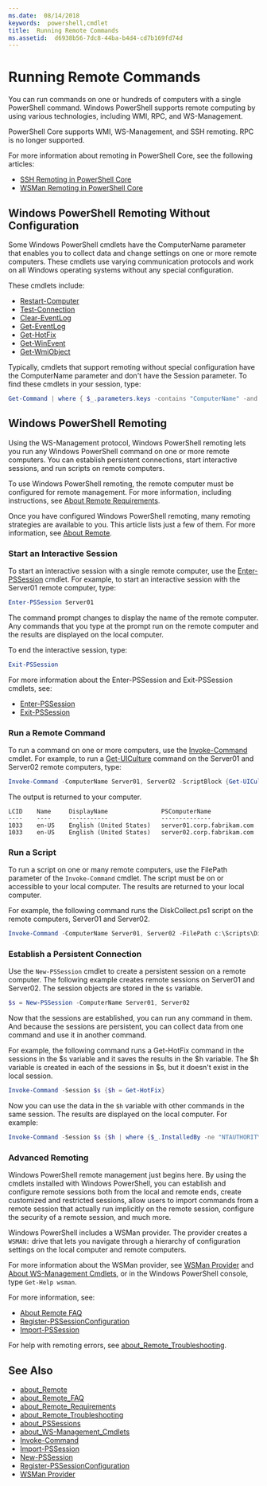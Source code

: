 ```yaml
---
ms.date:  08/14/2018
keywords:  powershell,cmdlet
title:  Running Remote Commands
ms.assetid:  d6938b56-7dc8-44ba-b4d4-cd7b169fd74d
---
```

# Running Remote Commands

You can run commands on one or hundreds of computers with a single PowerShell command. Windows
PowerShell supports remote computing by using various technologies, including WMI, RPC, and
WS-Management.

PowerShell Core supports WMI, WS-Management, and SSH remoting. RPC is no longer supported.

For more information about remoting in PowerShell Core, see the following articles:

- [SSH Remoting in PowerShell Core][ssh-remoting]
- [WSMan Remoting in PowerShell Core][wsman-remoting]

## Windows PowerShell Remoting Without Configuration

Some Windows PowerShell cmdlets have the ComputerName parameter that enables you to collect data
and change settings on one or more remote computers. These cmdlets use varying communication
protocols and work on all Windows operating systems without any special configuration.

These cmdlets include:

- [Restart-Computer](/powershell/module/microsoft.powershell.management/restart-computer)
- [Test-Connection](/powershell/module/microsoft.powershell.management/test-connection)
- [Clear-EventLog](/powershell/module/microsoft.powershell.management/clear-eventlog)
- [Get-EventLog](/powershell/module/microsoft.powershell.management/get-eventlog)
- [Get-HotFix](/powershell/module/microsoft.powershell.management/get-hotfix)
- [Get-WinEvent](/powershell/module/microsoft.powershell.diagnostics/get-winevent)
- [Get-WmiObject](/powershell/module/microsoft.powershell.management/get-wmiobject)

Typically, cmdlets that support remoting without special configuration have the ComputerName parameter and don't have the Session parameter. To find these cmdlets in your session, type:

```powershell
Get-Command | where { $_.parameters.keys -contains "ComputerName" -and $_.parameters.keys -notcontains "Session"}
```

## Windows PowerShell Remoting

Using the WS-Management protocol, Windows PowerShell remoting lets you run any Windows
PowerShell command on one or more remote computers. You can establish persistent connections,
start interactive sessions, and run scripts on remote computers.

To use Windows PowerShell remoting, the remote computer must be configured for remote management.
For more information, including instructions, see
[About Remote Requirements](/powershell/module/microsoft.powershell.core/about/about_remote_requirements).

Once you have configured Windows PowerShell remoting, many remoting strategies are available to you.
This article lists just a few of them. For more information, see
[About Remote](/powershell/module/microsoft.powershell.core/about/about_remote).

### Start an Interactive Session

To start an interactive session with a single remote computer, use the
[Enter-PSSession](/powershell/module/microsoft.powershell.core/enter-pssession) cmdlet.
For example, to start an interactive session with the Server01 remote computer, type:

```powershell
Enter-PSSession Server01
```

The command prompt changes to display the name of the remote computer. Any commands that you type
at the prompt run on the remote computer and the results are displayed on the local computer.

To end the interactive session, type:

```powershell
Exit-PSSession
```

For more information about the Enter-PSSession and Exit-PSSession cmdlets, see:

- [Enter-PSSession](/powershell/module/microsoft.powershell.core/enter-pssession)
- [Exit-PSSession](/powershell/module/microsoft.powershell.core/exit-pssession)

### Run a Remote Command

To run a command on one or more computers, use the [Invoke-Command](/powershell/module/microsoft.powershell.core/invoke-command)
cmdlet. For example, to run a [Get-UICulture](/powershell/module/microsoft.powershell.utility/get-uiculture)
command on the Server01 and Server02 remote computers, type:

```powershell
Invoke-Command -ComputerName Server01, Server02 -ScriptBlock {Get-UICulture}
```

The output is returned to your computer.

```output
LCID    Name     DisplayName               PSComputerName
----    ----     -----------               --------------
1033    en-US    English (United States)   server01.corp.fabrikam.com
1033    en-US    English (United States)   server02.corp.fabrikam.com
```

### Run a Script

To run a script on one or many remote computers, use the FilePath parameter of the `Invoke-Command`
cmdlet. The script must be on or accessible to your local computer. The results are returned to
your local computer.

For example, the following command runs the DiskCollect.ps1 script on the remote computers,
Server01 and Server02.

```powershell
Invoke-Command -ComputerName Server01, Server02 -FilePath c:\Scripts\DiskCollect.ps1
```

### Establish a Persistent Connection

Use the `New-PSSession` cmdlet to create a persistent session on a remote computer. The following
example creates remote sessions on Server01 and Server02. The session objects are stored in the
`$s` variable.

```powershell
$s = New-PSSession -ComputerName Server01, Server02
```

Now that the sessions are established, you can run any command in them. And because the sessions
are persistent, you can collect data from one command and use it in another command.

For example, the following command runs a Get-HotFix command in the sessions in the $s variable and
it saves the results in the $h variable. The $h variable is created in each of the sessions in $s,
but it doesn't exist in the local session.

```powershell
Invoke-Command -Session $s {$h = Get-HotFix}
```

Now you can use the data in the `$h` variable with other commands in the same session. The results
are displayed on the local computer. For example:

```powershell
Invoke-Command -Session $s {$h | where {$_.InstalledBy -ne "NTAUTHORITY\SYSTEM"}}
```

### Advanced Remoting

Windows PowerShell remote management just begins here. By using the cmdlets installed with Windows
PowerShell, you can establish and configure remote sessions both from the local and remote ends,
create customized and restricted sessions, allow users to import commands from a remote session
that actually run implicitly on the remote session, configure the security of a remote session, and
much more.

Windows PowerShell includes a WSMan provider. The provider creates a `WSMAN:` drive that lets you
navigate through a hierarchy of configuration settings on the local computer and remote computers.

For more information about the WSMan provider, see
[WSMan Provider](https://technet.microsoft.com/library/dd819476.aspx) and
[About WS-Management Cmdlets](/powershell/module/microsoft.powershell.core/about/about_ws-management_cmdlets),
or in the Windows PowerShell console, type `Get-Help wsman`.

For more information, see:

- [About Remote FAQ](https://technet.microsoft.com/library/dd315359.aspx)
- [Register-PSSessionConfiguration](https://go.microsoft.com/fwlink/?LinkId=821508)
- [Import-PSSession](https://go.microsoft.com/fwlink/?LinkId=821821)

For help with remoting errors, see [about_Remote_Troubleshooting](https://technet.microsoft.com/library/dd347642.aspx).

## See Also

- [about_Remote](https://technet.microsoft.com/library/9b4a5c87-9162-4adf-bdfe-fbc80b9b8970)
- [about_Remote_FAQ](https://technet.microsoft.com/library/e23702fd-9415-4a98-9975-390a4d3adc42)
- [about_Remote_Requirements](https://technet.microsoft.com/library/da213949-134c-4741-b307-81f4492ba1bd)
- [about_Remote_Troubleshooting](https://technet.microsoft.com/library/2f890148-8578-49ed-85ea-79a489dd6317)
- [about_PSSessions](https://technet.microsoft.com/library/7a9b4e0e-fa1b-47b0-92f6-6e2995d70acb)
- [about_WS-Management_Cmdlets](https://technet.microsoft.com/library/6ed3370a-ea10-45a5-9493-696aeace27ed)
- [Invoke-Command](/powershell/module/microsoft.powershell.core/invoke-command)
- [Import-PSSession](https://go.microsoft.com/fwlink/?LinkId=821821)
- [New-PSSession](https://go.microsoft.com/fwlink/?LinkId=821498)
- [Register-PSSessionConfiguration](https://go.microsoft.com/fwlink/?LinkId=821508)
- [WSMan Provider](https://technet.microsoft.com/library/66fe1241-e08f-49ca-832f-a84c33ca8735)

[wsman-remoting]: WSMan-Remoting-in-PowerShell-Core.md
[ssh-remoting]: SSH-Remoting-in-PowerShell-Core.md
